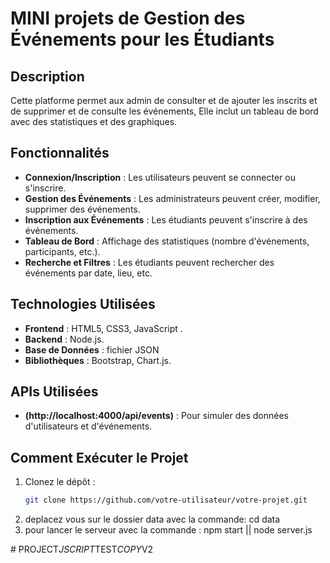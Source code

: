 
# MINI projets de Gestion des Événements pour les Étudiants

## Description
Cette platforme  permet aux admin  de consulter et de ajouter les inscrits et de supprimer et de consulte les  événements,  Elle inclut un tableau de bord avec des statistiques et des graphiques.

## Fonctionnalités
- **Connexion/Inscription** : Les utilisateurs peuvent se connecter ou s'inscrire.
- **Gestion des Événements** : Les administrateurs peuvent créer, modifier, supprimer des événements.
- **Inscription aux Événements** : Les étudiants peuvent s'inscrire à des événements.
- **Tableau de Bord** : Affichage des statistiques (nombre d'événements, participants, etc.).
- **Recherche et Filtres** : Les étudiants peuvent rechercher des événements par date, lieu, etc.

## Technologies Utilisées
- **Frontend** : HTML5, CSS3, JavaScript .
- **Backend** :  Node.js.
- **Base de Données** : fichier JSON
- **Bibliothèques** : Bootstrap, Chart.js.

## APIs Utilisées
- **(http://localhost:4000/api/events)** : Pour simuler des données d'utilisateurs et d'événements.

## Comment Exécuter le Projet
1. Clonez le dépôt :
   ```bash
   git clone https://github.com/votre-utilisateur/votre-projet.git
 2. deplacez vous sur le dossier data avec la commande: cd data 
 3. pour lancer le serveur avec la commande :  npm start || node server.js
  
#   P R O J E C T _ J S C R I P T _ T E S T _ C O P Y _ V 2  
 